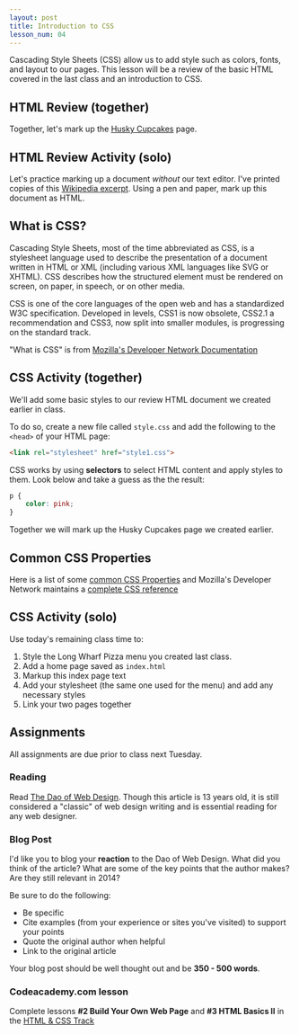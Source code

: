 ```yaml
---
layout: post
title: Introduction to CSS
lesson_num: 04
---
```


Cascading Style Sheets (CSS) allow us to add style such as colors, fonts, and layout to our pages. This lesson will be a review of the basic HTML covered in the last class and an introduction to CSS.

## HTML Review (together)

Together, let's mark up the [Husky Cupcakes](/lesson_files/husky_cupcakes.txt) page.

## HTML Review Activity (solo)

Let's practice marking up a document *without* our text editor. I've printed copies of this [Wikipedia excerpt](/lesson_files/love_supreme.pdf). Using a pen and paper, mark up this document as HTML. 

## What is CSS?

Cascading Style Sheets, most of the time abbreviated as CSS, is a stylesheet language used to describe the presentation of a document written in HTML or XML (including various XML languages like SVG or XHTML). CSS describes how the structured element must be rendered on screen, on paper, in speech, or on other media.

CSS is one of the core languages of the open web and has a standardized W3C specification. Developed in levels, CSS1 is now obsolete, CSS2.1 a recommendation and CSS3, now split into smaller modules, is progressing on the standard track.

"What is CSS" is from [Mozilla's Developer Network Documentation](https://developer.mozilla.org/en-US/docs/Web/CSS)

## CSS Activity (together)

We'll add some basic styles to our review HTML document we created earlier in class.

To do so, create a new file called `style.css` and add the following to the `<head>` of your HTML page:

```html
<link rel="stylesheet" href="style1.css">
```

CSS works by using **selectors** to select HTML content and apply styles to them. Look below and take a guess as the the result:

```css
p {
	color: pink;
}
```

Together we will mark up the Husky Cupcakes page we created earlier.

## Common CSS Properties

Here is a list of some [common CSS Properties](http://www.openbookproject.net/tutorials/getdown/css/resources/lesson1/css_properties.html) and Mozilla's Developer Network maintains a [complete CSS reference](https://developer.mozilla.org/en-US/docs/Web/CSS/Reference) 

## CSS Activity (solo)

Use today's remaining class time to:

1. Style the Long Wharf Pizza menu you created last class.
2. Add a home page saved as `index.html`
3. Markup this index page text
4. Add your stylesheet (the same one used for the menu) and add any necessary styles
5. Link your two pages together

## Assignments

All assignments are due prior to class next Tuesday.

### Reading

Read [The Dao of Web Design](http://alistapart.com/article/dao/). Though this article is 13 years old, it is still considered a "classic" of web design writing and is essential reading for any web designer.

### Blog Post

I'd like you to blog your **reaction** to the Dao of Web Design. What did you think of the article? What are some of the key points that the author makes? Are they still relevant in 2014?

Be sure to do the following:

- Be specific
- Cite examples (from your experience or sites you've visited) to support your points
- Quote the original author when helpful
- Link to the original article

Your blog post should be well thought out and be **350 - 500 words**.

### Codeacademy.com lesson

Complete lessons **#2 Build Your Own Web Page** and **#3 HTML Basics II** in the [HTML & CSS Track](http://www.codecademy.com/tracks/web)